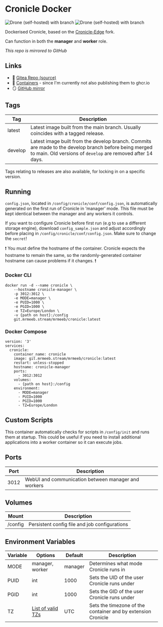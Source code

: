 # Cronicle Docker

![Drone (self-hosted) with branch](https://img.shields.io/drone/build/MrMeeb/cronicle-docker/main?label=main&server=https%3A%2F%2Fdrone.mrmeeb.stream&style=for-the-badge) ![Drone (self-hosted) with branch](https://img.shields.io/drone/build/MrMeeb/cronicle-docker/develop?label=develop&server=https%3A%2F%2Fdrone.mrmeeb.stream&style=for-the-badge)

Dockerised Cronicle, based on the [Cronicle-Edge](https://github.com/cronicle-edge/cronicle-edge) fork.

Can function in both the **manager** and **worker** role.

*This repo is mirrored to GitHub*

## Links
- :tea: [Gitea Repo (source)](https://git.mrmeeb.stream/MrMeeb/cronicle-docker)
- :whale2: [Containers](https://git.mrmeeb.stream/MrMeeb/-/packages/container/cronicle/latest) - since I'm currently not also publishing them to ghcr.io
- :mirror: [GitHub mirror](https://github.com/MrMeeb/cronicle-docker)

## Tags

|Tag    |Description|
|-------|-----------|
|latest |Latest image built from the main branch. Usually coincides with a tagged release.|
|develop|Latest image built from the develop branch. Commits are made to the develop branch before being merged to main. Old versions of `develop` are removed after 14 days.|

Tags relating to releases are also available, for locking in on a specific version.

## Running 

`config.json`, located in `/config/cronicle/conf/config.json`, is automatically generated on the first run of Cronicle in 'manager' mode. This file must be kept identical between the manager and any workers it controls.

If you want to configure Cronicle before first run (e.g to use a different storage engine), download `config_sample.json` and adjust accordingly before placing in `/config/cronicle/conf/config.json`. Make sure to change the `secret`!

:exclamation: You must define the hostname of the container. Cronicle expects the hostname to remain the same, so the randomly-generated container hostname can cause problems if it changes. :exclamation:

### Docker CLI
```
docker run -d --name cronicle \
    --hostname cronicle-manager \
    -p 3012:3012 \
    -e MODE=manager \
    -e PUID=1000 \
    -e PGID=1000 \
    -e TZ=Europe/London \
    -v {path on host}:/config
    git.mrmeeb.stream/mrmeeb/cronicle:latest 
```

### Docker Compose

```
version: '3'
services:
  cronicle:
    container_name: cronicle
    image: git.mrmeeb.stream/mrmeeb/cronicle:latest
    restart: unless-stopped
    hostname: cronicle-manager
    ports:
      - 3012:3012
    volumes:
      - {path on host}:/config
    environment:
      - MODE=manager
      - PUID=1000
      - PGID=1000
      - TZ=Europe/London
```

## Custom Scripts

This container automatically checks for scripts in `/config/init` and runs them at startup. This could be useful if you need to install additional applications into a worker container so it can execute jobs.

## Ports

|Port |Description|
|-----|-----------|
|3012 |WebUI and communication between manager and workers|

## Volumes

|Mount |Description|
|------|-----------|
|/config |Persistent config file and job configurations|

## Environment Variables
|Variable|Options|Default|Description|
|--------|-------|-------|-------|
|MODE    |manager, worker|manager|Determines what mode Cronicle runs in
|PUID    |int    |1000   |Sets the UID of the user Cronicle runs under
|PGID    |int    |1000   |Sets the GID of the user Cronicle runs under
|TZ      |[List of valid TZs](https://en.wikipedia.org/wiki/List_of_tz_database_time_zones#List)    |UTC    |Sets the timezone of the container and by extension Cronicle

